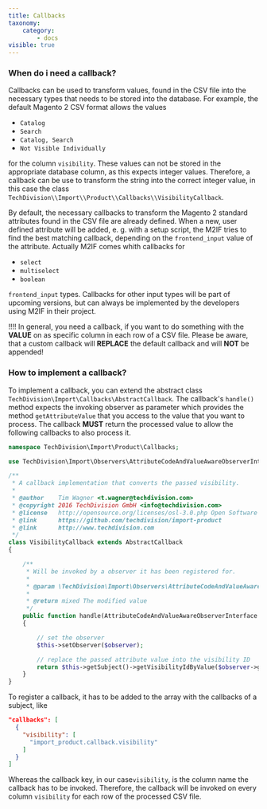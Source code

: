 ```yaml
---
title: Callbacks
taxonomy:
    category:
        - docs
visible: true
---
```


### When do i need a callback?

Callbacks can be used to transform values, found in the CSV file into the necessary types that needs to be stored into the database. For example, the default Magento 2 CSV format allows the values

* `Catalog`
* `Search`
* `Catalog, Search`
* `Not Visible Individually`

for the column `visibility`. These values can not be stored in the appropriate database column, as this expects integer values. Therefore, a callback can be use to transform the string into the correct integer value, in this case the class `TechDivision\\Import\\Product\\Callbacks\\VisibilityCallback`.

By default, the necessary callbacks to transform the Magento 2 standard attributes found in the CSV file are already defined. When a new, user defined attribute will be added, e. g. with a setup script, the M2IF tries to find the best matching callback, depending on the `frontend_input` value of the attribute. Actually M2IF comes whith callbacks for

* `select`
* `multiselect`
* `boolean`

`frontend_input` types. Callbacks for other input types will be part of upcoming versions, but can always be implemented by the developers using M2IF in their project.

!!!! In general, you need a callback, if you want to do something with the **VALUE** on as specific column in each row of a CSV file. Please be aware, that a custom callback will **REPLACE** the default callback and will **NOT** be appended!

### How to implement a callback?

To implement a callback, you can extend the abstract class `TechDivision\Import\Callbacks\AbstractCallback`. The callback's `handle()` method expects the invoking observer as parameter which provides the method `getAttributeValue` that you access to the value that you want to process. The callback **MUST** return the processed value to allow the following callbacks to also process it.

```php
namespace TechDivision\Import\Product\Callbacks;

use TechDivision\Import\Observers\AttributeCodeAndValueAwareObserverInterface;

/**
 * A callback implementation that converts the passed visibility.
 *
 * @author    Tim Wagner <t.wagner@techdivision.com>
 * @copyright 2016 TechDivision GmbH <info@techdivision.com>
 * @license   http://opensource.org/licenses/osl-3.0.php Open Software License (OSL 3.0)
 * @link      https://github.com/techdivision/import-product
 * @link      http://www.techdivision.com
 */
class VisibilityCallback extends AbstractCallback
{

    /**
     * Will be invoked by a observer it has been registered for.
     *
     * @param \TechDivision\Import\Observers\AttributeCodeAndValueAwareObserverInterface|null $observer The observer
     *
     * @return mixed The modified value
     */
    public function handle(AttributeCodeAndValueAwareObserverInterface $observer = null)
    {

        // set the observer
        $this->setObserver($observer);

        // replace the passed attribute value into the visibility ID
        return $this->getSubject()->getVisibilityIdByValue($observer->getAttributeValue());
    }
}
```

To register a callback, it has to be added to the array with the callbacks of a subject, like

```json
"callbacks": [
  {
    "visibility": [
      "import_product.callback.visibility"
    ]
  }
]
```

Whereas the callback key, in our case`visibility`, is the column name the callback has to be invoked. Therefore, the callback will be invoked on every column `visibility` for each row of the processed CSV file. 